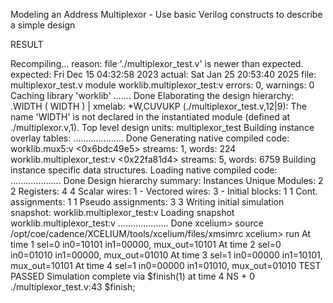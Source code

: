 
Modeling an Address Multiplexor 
	- Use basic Verilog constructs to describe a simple design


RESULT

Recompiling... reason: file './multiplexor_test.v' is newer than expected.
        expected: Fri Dec 15 04:32:58 2023
        actual:   Sat Jan 25 20:53:40 2025
file: multiplexor_test.v
        module worklib.multiplexor_test:v
                errors: 0, warnings: 0
                Caching library 'worklib' ....... Done
        Elaborating the design hierarchy:
    .WIDTH ( WIDTH )
         |
xmelab: *W,CUVUKP (./multiplexor_test.v,12|9): The name 'WIDTH' is not declared in the instantiated module (defined at ./multiplexor.v,1).
        Top level design units:
                multiplexor_test
        Building instance overlay tables: .................... Done
        Generating native compiled code:
                worklib.mux5:v <0x6bdc49e5>
                        streams:   1, words:   224
                worklib.multiplexor_test:v <0x22fa81d4>
                        streams:   5, words:  6759
        Building instance specific data structures.
        Loading native compiled code:     .................... Done
        Design hierarchy summary:
                             Instances  Unique
                Modules:             2       2
                Registers:           4       4
                Scalar wires:        1       -
                Vectored wires:      3       -
                Initial blocks:      1       1
                Cont. assignments:   1       1
                Pseudo assignments:  3       3
        Writing initial simulation snapshot: worklib.multiplexor_test:v
Loading snapshot worklib.multiplexor_test:v .................... Done
xcelium> source /opt/coe/cadence/XCELIUM/tools/xcelium/files/xmsimrc
xcelium> run
At time 1 sel=0 in0=10101 in1=00000, mux_out=10101
At time 2 sel=0 in0=01010 in1=00000, mux_out=01010
At time 3 sel=1 in0=00000 in1=10101, mux_out=10101
At time 4 sel=1 in0=00000 in1=01010, mux_out=01010
TEST PASSED
Simulation complete via $finish(1) at time 4 NS + 0
./multiplexor_test.v:43     $finish;

